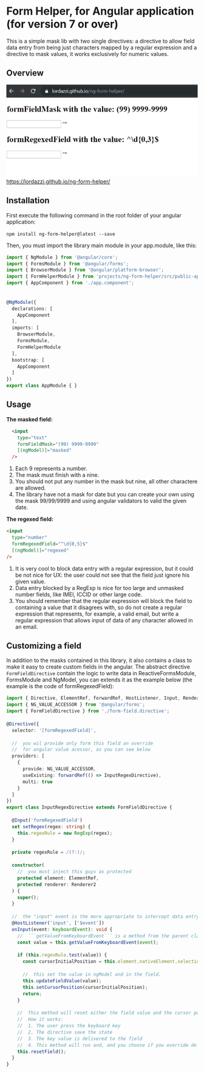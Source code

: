 # Form Helper, for Angular application (for version 7 or over)

This is a simple mask lib with two single directives: a directive to allow field data entry from being just characters mapped by a regular expression and a directive to mask values, it works exclusively for numeric values.

## Overview
![Example](./ng-form-helper.gif)
https://lordazzi.github.io/ng-form-helper/

## Installation

First execute the following command in the root folder of your angular application:

```npm install ng-form-helper@latest --save```

Then, you must import the library main module in your app.module, like this:

```typescript
import { NgModule } from '@angular/core';
import { FormsModule } from '@angular/forms';
import { BrowserModule } from '@angular/platform-browser';
import { FormHelperModule } from 'projects/ng-form-helper/src/public-api';
import { AppComponent } from './app.component';


@NgModule({
  declarations: [
    AppComponent
  ],
  imports: [
    BrowserModule,
    FormsModule,
    FormHelperModule
  ],
  bootstrap: [
    AppComponent
  ]
})
export class AppModule { }

```

## Usage

**The masked field:**
```html
  <input
    type="text"
    formFieldMask="(99) 9999-9999"
    [(ngModel)]="masked"
  />
```

1. Each 9 represents a number.
2. The mask must finish with a nine.
3. You should not put any number in the mask but nine, all other charactere are allowed.
4. The library have not a mask for date but you can create your own using the mask 99/99/9999 and using angular validators to valid the given date.

**The regexed field:**
```html
<input
  type="number"
  formRegexedField="^\d{0,5}$"
  [(ngModel)]="regexed"
/>
```

1. It is very cool to block data entry with a regular expression, but it could be not nice for UX: the user could not see that the field just ignore his given value.
2. Data entry blocked by a RegExp is nice for too large and unmasked number fields, like IMEI, ICCID or other large code.
3. You should remember that the regular expression will block the field to containing a value that it disagrees with, so do not create a regular expression that represents, for example, a valid email, but write a regular expression that allows input of data of any character allowed in an email.

## Customizing a field
In addition to the masks contained in this library, it also contains a class to make it easy to create custom fields in the angular.
The abstract directive ```FormFieldDirective``` contain the logic to write data in ReactiveFormsModule, FormsModule and NgModel, you can extends it as the example below (the example is the code of formRegexedField):

```typescript
import { Directive, ElementRef, forwardRef, HostListener, Input, Renderer2 } from '@angular/core';
import { NG_VALUE_ACCESSOR } from '@angular/forms';
import { FormFieldDirective } from './form-field.directive';

@Directive({
  selector: '[formRegexedField]',

  //  you wil provide only form this field an override
  //  for angular value acessor, as you can see below
  providers: [
    {
      provide: NG_VALUE_ACCESSOR,
      useExisting: forwardRef(() => InputRegexDirective),
      multi: true
    }
  ]
})
export class InputRegexDirective extends FormFieldDirective {

  @Input('formRegexedField')
  set setRegex(regex: string) {
    this.regexRule = new RegExp(regex);
  }

  private regexRule = /(?:)/;

  constructor(
    //  you must inject this guys as protected
    protected element: ElementRef,
    protected renderer: Renderer2
  ) {
    super();
  }

  //  the "input" event is the more appropriate to intercept data entry
  @HostListener('input', ['$event'])
  onInput(event: KeyboardEvent): void {
    //  ```getValueFromKeyboardEvent``` is a method from the parent class
    const value = this.getValueFromKeyboardEvent(event);

    if (this.regexRule.test(value)) {
      const cursorInitialPosition = this.element.nativeElement.selectionStart;

      //  this set the value in ngModel and in the field.
      this.updateFieldValue(value);
      this.setCursorPosition(cursorInitialPosition);
      return;
    }

    //  This method will reset either the field value and the cursor position.
    //  How it works:
    //  1. The user press the keyboard key
    //  2. The directive save the state
    //  3. The key value is delivered to the field
    //  4. This method will run and, and you choose if you override de value or disagree with it
    this.resetField();
  }
}
```